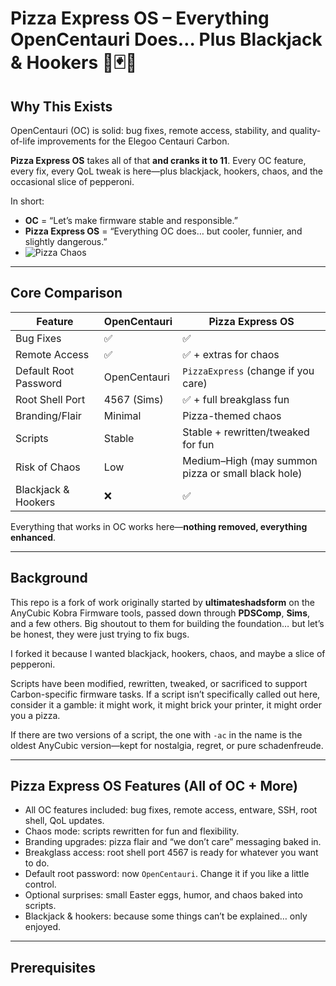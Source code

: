 # Pizza Express OS – Everything OpenCentauri Does… Plus Blackjack & Hookers 🍕🃏💃

## Why This Exists

OpenCentauri (OC) is solid: bug fixes, remote access, stability, and quality-of-life improvements for the Elegoo Centauri Carbon.  

**Pizza Express OS** takes all of that **and cranks it to 11**. Every OC feature, every fix, every QoL tweak is here—plus blackjack, hookers, chaos, and the occasional slice of pepperoni.  

In short:  
- **OC** = “Let’s make firmware stable and responsible.”  
- **Pizza Express OS** = “Everything OC does… but cooler, funnier, and slightly dangerous.”
- ![Pizza Chaos](https://media0.giphy.com/media/v1.Y2lkPTc5MGI3NjExbzk2M2h3d2pja2ZlZHk1ZGNkY3dhYjZnNXFkMGE0N3pkaGJlcTRqeSZlcD12MV9pbnRlcm5hbF9naWZfYnlfaWQmY3Q9Zw/cYhhUmbtbneb6/giphy.gif)


---

## Core Comparison

| Feature | OpenCentauri | Pizza Express OS |
|---------|-------------|----------------|
| Bug Fixes | ✅ | ✅ |
| Remote Access | ✅ | ✅ + extras for chaos |
| Default Root Password | OpenCentauri | `PizzaExpress` (change if you care) |
| Root Shell Port | 4567 (Sims) | ✅ + full breakglass fun |
| Branding/Flair | Minimal | Pizza-themed chaos |
| Scripts | Stable | Stable + rewritten/tweaked for fun |
| Risk of Chaos | Low | Medium–High (may summon pizza or small black hole) |
| Blackjack & Hookers | ❌ | ✅ |

Everything that works in OC works here—**nothing removed, everything enhanced**.  

---

## Background

This repo is a fork of work originally started by **ultimateshadsform** on the AnyCubic Kobra Firmware tools, passed down through **PDSComp**, **Sims**, and a few others. Big shoutout to them for building the foundation… but let’s be honest, they were just trying to fix bugs.  

I forked it because I wanted blackjack, hookers, chaos, and maybe a slice of pepperoni.  

Scripts have been modified, rewritten, tweaked, or sacrificed to support Carbon-specific firmware tasks. If a script isn’t specifically called out here, consider it a gamble: it might work, it might brick your printer, it might order you a pizza.  

If there are two versions of a script, the one with `-ac` in the name is the oldest AnyCubic version—kept for nostalgia, regret, or pure schadenfreude.  

---

## Pizza Express OS Features (All of OC + More)

- All OC features included: bug fixes, remote access, entware, SSH, root shell, QoL updates.  
- Chaos mode: scripts rewritten for fun and flexibility.  
- Branding upgrades: pizza flair and “we don’t care” messaging baked in.  
- Breakglass access: root shell port 4567 is ready for whatever you want to do.  
- Default root password: now `OpenCentauri`. Change it if you like a little control.  
- Optional surprises: small Easter eggs, humor, and chaos baked into scripts.  
- Blackjack & hookers: because some things can’t be explained… only enjoyed.  

---

## Prerequisites
